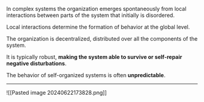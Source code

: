 In complex systems the organization emerges spontaneously from local interactions between parts of the system that initially is disordered. 

Local interactions determine the formation of behavior at the global level. 

The organization is decentralized, distributed over all the components of the system. 

It is typically robust, **making the system able to survive or self-repair negative disturbations**.

The behavior of self-organized systems is often **unpredictable**.

----
![[Pasted image 20240622173828.png]]
